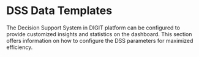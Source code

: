 # DSS Data Templates

The Decision Support System in DIGIT platform can be configured to provide customized insights and statistics on the dashboard. This section offers information on how to configure the DSS parameters for maximized efficiency.

